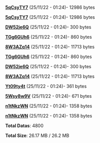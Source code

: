 [**5qCsyTY7**](/data/5qCsyTY7.txt) (25/11/22 - 01:24)- 12986 bytes

[**5qCsyTY7**](/data/5qCsyTY7.txt) (25/11/22 - 01:24)- 12986 bytes

[**DW52je6Q**](/data/DW52je6Q.txt) (25/11/22 - 01:24)- 300 bytes

[**TGg6GUh6**](/data/TGg6GUh6.txt) (25/11/22 - 01:24)- 860 bytes

[**8W3AZq14**](/data/8W3AZq14.txt) (25/11/22 - 01:24)- 11713 bytes

[**TGg6GUh6**](/data/TGg6GUh6.txt) (25/11/22 - 01:24)- 860 bytes

[**DW52je6Q**](/data/DW52je6Q.txt) (25/11/22 - 01:24)- 300 bytes

[**8W3AZq14**](/data/8W3AZq14.txt) (25/11/22 - 01:24)- 11713 bytes

[**Yt09ty4t**](/data/Yt09ty4t.txt) (25/11/22 - 01:24)- 361 bytes

[**5Wsy8w9V**](/data/5Wsy8w9V.txt) (25/11/22 - 01:24)- 671 bytes

[**n1tNkzWN**](/data/n1tNkzWN.txt) (25/11/22 - 01:24)- 1358 bytes

[**n1tNkzWN**](/data/n1tNkzWN.txt) (25/11/22 - 01:24)- 1358 bytes

**Total Datas**: 4800

**Total Size**: 26.17 MB / 26.2 MB